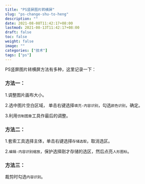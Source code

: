 ```yaml
---
title: "PS竖屏图片转横屏"
slug: "ps-change-shu-to-heng"
description: ""
date: 2021-08-08T11:42:17+08:00
lastmod: 2021-08-13T11:42:17+08:00
draft: false
toc: false
weight: false
image: ""
categories: ["技术"]
tags: ["ps"]
---
```


PS竖屏图片转横屏方法有多种，这里记录一下：

### 方法一：

1.调整图片画布大小。

2.选中图片空白区域， 单击右键选择`填充-内容识别`，勾选`颜色识别`，确定。

3.利用`仿制图章`工具作最后的调整。

### 方法二：

1.套索工具选择主体，单击右键选择`存储选取`，取消选区。

2.`编辑-内容识别缩放`，保护选择刚才存储的选区，然后点亮`人形图标`。

### 方法三：

裁剪时勾选`内容识别`。

